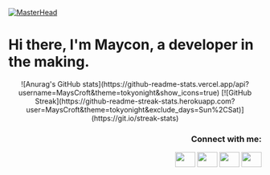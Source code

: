 [![MasterHead](https://img.freepik.com/free-photo/fantasy-style-galaxy-background_23-2151114320.jpg?t=st=1718237319~exp=1718240919~hmac=18ffe756ec99ebbb6d09c1b01fcb880728ebf1be4ab906d3f28f3a00cbc3a4fe&w=1380)](https://github.com/MaysCroft)
# **Hi there, I'm Maycon, a developer in the making.**

<p align="center">
![Anurag's GitHub stats](https://github-readme-stats.vercel.app/api?username=MaysCroft&theme=tokyonight&show_icons=true)
[![GitHub Streak](https://github-readme-streak-stats.herokuapp.com?user=MaysCroft&theme=tokyonight&exclude_days=Sun%2CSat)](https://git.io/streak-stats)
</p>

<h3 align="right">Connect with me:</h3>
<p align="right">
<a href="seu link" target="blank"><img align="center" src="https://cdn.jsdelivr.net/npm/simple-icons@3.0.1/icons/twitter.svg" alt="" height="30" width="40"/></a>
<a href="seu link" target="blank"><img align="center" src="https://cdn.jsdelivr.net/npm/simple-icons@3.0.1/icons/linkedin.svg" alt="" height="30" width="40" /></a>
<a href="seu link" target="blank"><img align="center" src="https://cdn.jsdelivr.net/npm/simple-icons@3.0.1/icons/instagram.svg" alt="" height="30" width="40" /></a>
<a href="seu link" target="blank"><img align="center" src="https://cdn.jsdelivr.net/npm/simple-icons@3.0.1/icons/youtube.svg" alt="" height="30" width="40" /></a>
</p>

<!--
**MaysCroft/MaysCroft** is a ✨ _special_ ✨ repository because its `README.md` (this file) appears on your GitHub profile.

Here are some ideas to get you started:

- 🔭 I’m currently working on ...
- 🌱 I’m currently learning ...
- 👯 I’m looking to collaborate on ...
- 🤔 I’m looking for help with ...
- 💬 Ask me about ...
- 📫 How to reach me: ...
- 😄 Pronouns: ...
- ⚡ Fun fact: ...
-->
